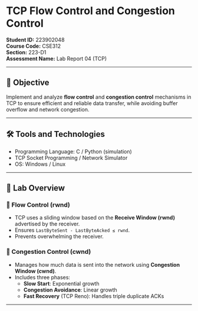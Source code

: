 # TCP Flow Control and Congestion Control

**Student ID:** 223902048  
**Course Code:** CSE312  
**Section:** 223-D1  
**Assessment Name:** Lab Report 04 (TCP)

---

## 📌 Objective

Implement and analyze **flow control** and **congestion control** mechanisms in TCP to ensure efficient and reliable data transfer, while avoiding buffer overflow and network congestion.

---

## 🛠 Tools and Technologies

- Programming Language: C / Python (simulation)
- TCP Socket Programming / Network Simulator
- OS: Windows / Linux

---

## 🧪 Lab Overview

### 🔷 Flow Control (rwnd)

- TCP uses a sliding window based on the **Receive Window (rwnd)** advertised by the receiver.
- Ensures `LastByteSent - LastByteAcked ≤ rwnd`.
- Prevents overwhelming the receiver.

### 🔷 Congestion Control (cwnd)

- Manages how much data is sent into the network using **Congestion Window (cwnd)**.
- Includes three phases:
  - **Slow Start**: Exponential growth
  - **Congestion Avoidance**: Linear growth
  - **Fast Recovery** (TCP Reno): Handles triple duplicate ACKs

---

##
